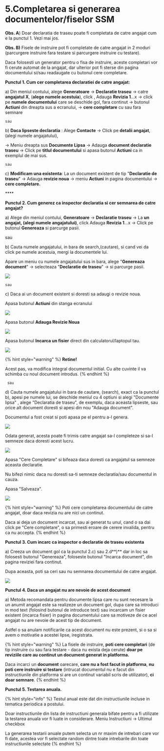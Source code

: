 # 5.Completarea si generarea documentelor/fiselor SSM

 **Obs. A**\) Doar declaratia de traseu poate fi completata de catre angajat cum e la punctul 1. Vezi mai jos.

 **Obs. B\)** Fisele de instruire pot fi completate de catre angajat in 2 moduri \(parcurgere instruire fara testare si parcurgere instruire cu testare\). 

Daca folosesti un generator pentru o fisa de instruire, aceste completari vor fi cerute automat de la angajat, dar ulterior pot fi sterse din pagina documentului si/sau readaugate cu butonul cere completare.

**Punctul 1. Cum cer completarea declaratiei de catre angajat:** 

a\) Din meniul contului, alege **Generatoare** -&gt; **Declaratie traseu** -&gt; catre **angajatul X**, \(**alege numele acestuia**\), click , Adauga **Revizia 1**...x -&gt;      click pe **numele documentului** care se deschide gol, fara continut -&gt; butonul **Actiuni** din dreapta sus a ecranului,  -&gt; **cere completare** cu sau fara semnare

  
    sau 

  
b\)  **Daca lipseste declaratia** : Alege **Contacte** -&gt; Click pe **detalii angajat**, \(alegi numele angajatului\),

 -&gt; Meniu dreapta sus **Documente Lipsa** -&gt; Adauga **document declaratie traseu** -&gt; Click pe **titlul documentului** si apasa butonul **Actiuni** ca in exemplul de mai sus.

  
    sau

  
c\) **Modificam una existenta**: La un document existent de tip "**Declaratie de traseu**" -&gt; Adauga **revizie noua** -&gt; meniu **Actiuni** in pagina documentului -&gt; **cere completare.**

\*\*\*\*

**Punctul 2. Cum generez ca inspector declaratia si cer semnarea de catre angajat?**

  
 a\) Alege din meniul contului, **Generatoare** -&gt; **Declaratie traseu** -&gt; La **un angajat, \(alegi numele angajatului\)**, click Adauga **Revizia 1**...x -&gt; Click pe butonul **Genereaza** si parcurge pasii.

  
   sau

  
b\) Cauta numele angajatului, in bara de search,\(cautare\), si cand vei da click pe numele acestuia, mergi la documentele lui.    

 Apare un meniu cu numele angajatului sus in bara, alege "**Genereaza document**" -&gt;   selecteaza "**Declaratie de traseu**" -&gt; si parcurge pasii.

![](../.gitbook/assets/image%20%2868%29.png)

  
    sau 

  
c\)  Daca ai un document existent si doresti sa adaugi o revizie noua.

Apasa butonul **Actiuni** din stanga ecranului  

![](../.gitbook/assets/image%20%28129%29.png)



Apasa butonul **Adauga Revizie Noua**

![](../.gitbook/assets/image%20%28127%29.png)



Apasa butonul **Incarca un fisier** direct din calculatorul/laptopul tau.

 

![](../.gitbook/assets/image%20%28128%29.png)

{% hint style="warning" %}
**Retine!** 

Acest pas, va modifica integral documentul  initial. Cu alte cuvinte il va schimba cu noul document introdus.
{% endhint %}



  
     sau

  
d\) Cauta numele angajatului in bara de cautare, \(search\), exact ca la punctul b\), apesi pe numele lui, se deschide meniul cu 4 optiuni si alegi "Documente lipsa" , alege "Declaratia de traseu", de exemplu, daca aceasta lipseste, sau orice alt document doresti si apesi din nou "Adauga document". 

Documentul a fost creat si poti apasa pe el pentru a-l genera. 

![](../.gitbook/assets/image%20%2886%29.png)

Odata generat, acesta poate fi trimis catre angajat sa-l completeze si sa-l semneze daca doresti acest lucru.

![](../.gitbook/assets/image%20%2853%29.png)

Apasa "Cere Completare" si bifeaza daca doresti ca angajatul sa semneze aceasta declaratie. 

Nu bifezi nimic daca nu doresti sa-ti semneze declaratia/sau documentul in cauza. 

Apasa "Salveaza".



![](../.gitbook/assets/image%20%2898%29.png)



{% hint style="warning" %}
  Poti cere completarea documentului de catre angajat, doar daca revizia nu are nici un continut. 

Daca ai deja un document incarcat, sau ai generat tu unul, cand o sa dai click pe "Cere completare",  o sa primesti eroare de cerere invalida, pentru ca nu accepta.
{% endhint %}



**Punctul 3. Cum incarc ca inspector o declaratie de traseu existenta**

a\)  Creeza un document gol ca la punctul 2.c\) sau 2.d**\)** dar in loc sa folosesti butonul "Genereaza", foloseste butonul "Incarca document", din pagina reviziei fara continut. 

Dupa aceasta, poti sa ceri sau nu semnarea documentului de catre angajat.  


![](../.gitbook/assets/image%20%2848%29.png)

**Punctul 4. Daca un angajat nu are nevoie de acest document**  

a\) Metoda recomandata pentru documente lipsa care nu sunt necesare la un anumit angajat este sa realizeze un document gol, dupa care sa introduci in mod text  \(folosind butonul de introduce text\) sau incarcam un fisier existent \(incarca fisier\) in pagina documentului care sa motiveze de ce acel angajat nu are nevoie de acest tip de document. 

Astfel o sa anulam notificarile ca acest document nu este prezent, si o sa si avem o motivatie a acestei lipse, iregistrata.





{% hint style="warning" %}
La fisele de instruire, **poti cere completari** \(de tip instruire cu sau fara testare - daca nu exista deja cerute\) **doar pe reviziile care au continut un document generat in platforma.** 

Daca incarci un **document** oarecare, **care nu a fost facut in platforma**, **nu poti cere instruire si testare** \(intrucat documentul nu e facut din instructiunile din platforma si are un continut variabil scris de utilizator\), **ci doar semnare**.
{% endhint %}



**Punctul 5. Testarea anuala.**

{% hint style="info" %}
Testul anual este dat din instructiunile incluse in tematica periodica a postului.

Doar instructiunile din lista de instructiuni generala bifate pentru a fi utilizate la testarea anuala vor fi luate in considerare. Meniu Instructiuni -&gt; Ultimul checkbox

La generarea testarii anuale putem selecta un nr maxim de intrebari care vor fi date, acestea vor fi selectate random dintre toate intrebarile din toate instructiunile selectate
{% endhint %}


